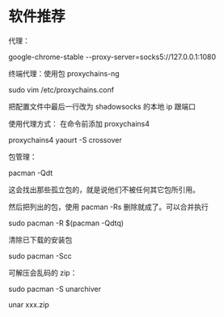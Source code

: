 # 软件推荐

代理：

google-chrome-stable --proxy-server=socks5://127.0.0.1:1080

终端代理：使用包 proxychains-ng

sudo vim /etc/proxychains.conf

把配置文件中最后一行改为 shadowsocks 的本地 ip 跟端口

使用代理方式：
在命令前添加 proxychains4

proxychains4 yaourt -S crossover

包管理：

pacman -Qdt

这会找出那些孤立包的，就是说他们不被任何其它包所引用。

然后把列出的包，使用 pacman -Rs 删除就成了。可以合并执行

sudo pacman -R \$(pacman -Qdtq)

清除已下载的安装包

sudo pacman -Scc

可解压会乱码的 zip：

sudo pacman -S unarchiver

unar xxx.zip
